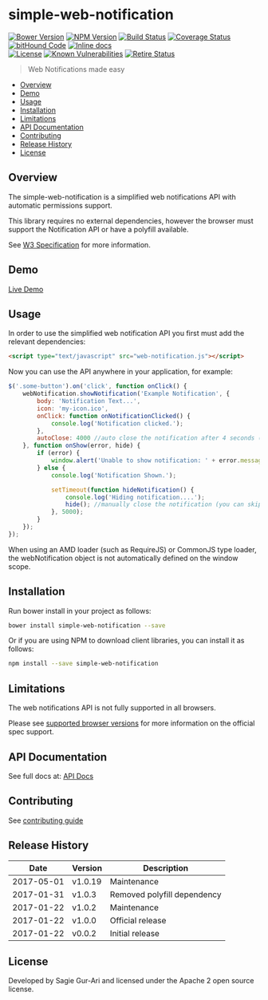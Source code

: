 # simple-web-notification

[![Bower Version](https://img.shields.io/bower/v/simple-web-notification.svg?style=flat)](https://github.com/sagiegurari/simple-web-notification/releases) [![NPM Version](http://img.shields.io/npm/v/simple-web-notification.svg?style=flat)](https://www.npmjs.org/package/simple-web-notification) [![Build Status](https://travis-ci.org/sagiegurari/simple-web-notification.svg)](http://travis-ci.org/sagiegurari/simple-web-notification) [![Coverage Status](https://coveralls.io/repos/sagiegurari/simple-web-notification/badge.svg)](https://coveralls.io/r/sagiegurari/simple-web-notification) [![bitHound Code](https://www.bithound.io/github/sagiegurari/simple-web-notification/badges/code.svg)](https://www.bithound.io/github/sagiegurari/simple-web-notification) [![Inline docs](http://inch-ci.org/github/sagiegurari/simple-web-notification.svg?branch=master)](http://inch-ci.org/github/sagiegurari/simple-web-notification)<br>
[![License](https://img.shields.io/bower/l/simple-web-notification.svg)](https://github.com/sagiegurari/simple-web-notification/blob/master/LICENSE) [![Known Vulnerabilities](https://snyk.io/test/github/sagiegurari/simple-web-notification/badge.svg)](https://snyk.io/test/github/sagiegurari/simple-web-notification) [![Retire Status](http://retire.insecurity.today/api/image?uri=https://raw.githubusercontent.com/sagiegurari/simple-web-notification/master/bower.json)](http://retire.insecurity.today/api/image?uri=https://raw.githubusercontent.com/sagiegurari/simple-web-notification/master/bower.json)

> Web Notifications made easy

* [Overview](#overview)
* [Demo](https://sagiegurari.github.io/simple-web-notification/)
* [Usage](#usage)
* [Installation](#installation)
* [Limitations](#limitations)
* [API Documentation](docs/api.md)
* [Contributing](.github/CONTRIBUTING.md)
* [Release History](#history)
* [License](#license)

<a name="overview"></a>
## Overview
The simple-web-notification is a simplified web notifications API with automatic permissions support.

This library requires no external dependencies, however the browser must support the Notification API or have a polyfill available.

See [W3 Specification](https://dvcs.w3.org/hg/notifications/raw-file/tip/Overview.html) for more information.

## Demo
[Live Demo](https://sagiegurari.github.io/simple-web-notification/)

<a name="usage"></a>
## Usage
In order to use the simplified web notification API you first must add the relevant dependencies:

```html
<script type="text/javascript" src="web-notification.js"></script>
```

Now you can use the API anywhere in your application, for example:

```js
$('.some-button').on('click', function onClick() {
    webNotification.showNotification('Example Notification', {
        body: 'Notification Text...',
        icon: 'my-icon.ico',
        onClick: function onNotificationClicked() {
            console.log('Notification clicked.');
        },
        autoClose: 4000 //auto close the notification after 4 seconds (you can manually close it via hide function)
    }, function onShow(error, hide) {
        if (error) {
            window.alert('Unable to show notification: ' + error.message);
        } else {
            console.log('Notification Shown.');

            setTimeout(function hideNotification() {
                console.log('Hiding notification....');
                hide(); //manually close the notification (you can skip this if you use the autoClose option)
            }, 5000);
        }
    });
});
```

When using an AMD loader (such as RequireJS) or CommonJS type loader, the webNotification object is not automatically defined on the window scope.

<a name="installation"></a>
## Installation
Run bower install in your project as follows:

```sh
bower install simple-web-notification --save
```

Or if you are using NPM to download client libraries, you can install it as follows:

```sh
npm install --save simple-web-notification
```

<a name="limitations"></a>
## Limitations
The web notifications API is not fully supported in all browsers.

Please see [supported browser versions](http://caniuse.com/#feat=notifications) for more information on the official spec support.

## API Documentation
See full docs at: [API Docs](docs/api.md)

## Contributing
See [contributing guide](.github/CONTRIBUTING.md)

<a name="history"></a>
## Release History

| Date        | Version | Description |
| ----------- | ------- | ----------- |
| 2017-05-01  | v1.0.19 | Maintenance |
| 2017-01-31  | v1.0.3  | Removed polyfill dependency |
| 2017-01-22  | v1.0.2  | Maintenance |
| 2017-01-22  | v1.0.0  | Official release |
| 2017-01-22  | v0.0.2  | Initial release |

<a name="license"></a>
## License
Developed by Sagie Gur-Ari and licensed under the Apache 2 open source license.
